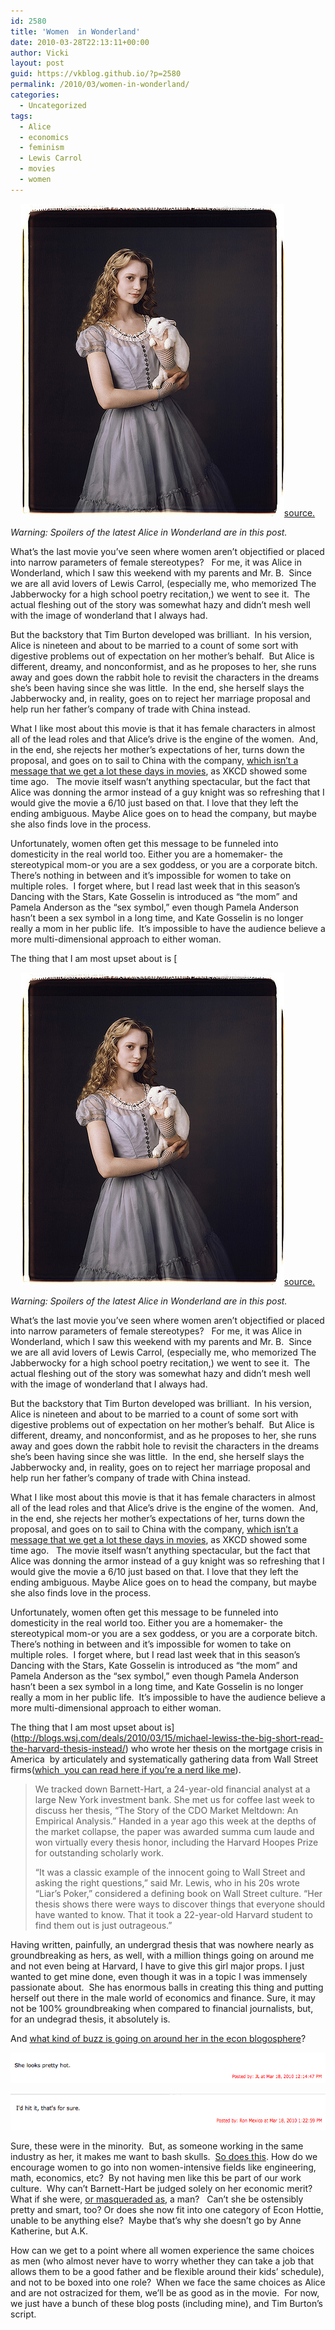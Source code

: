 ```yaml
---
id: 2580
title: 'Women  in Wonderland'
date: 2010-03-28T22:13:11+00:00
author: Vicki
layout: post
guid: https://vkblog.github.io/?p=2580
permalink: /2010/03/women-in-wonderland/
categories:
  - Uncategorized
tags:
  - Alice
  - economics
  - feminism
  - Lewis Carrol
  - movies
  - women
---
```

<p style="text-align: center;">
  <a href="https://raw.githubusercontent.com/vkblog/vkblog.github.io/master/public/img/2010/03/3722144616_973c7a342d.jpg"><img class="aligncenter size-full wp-image-2663" title="3722144616_973c7a342d" src="https://raw.githubusercontent.com/vkblog/vkblog.github.io/master/public/img/2010/03/3722144616_973c7a342d.jpg" alt="" width="421" height="500" /></a><a href="http://www.flickr.com/photos/mediaatmidnight/3722144616/">source. </a>
</p>

_Warning: Spoilers of the latest Alice in Wonderland are in this post._ 

What&#8217;s the last movie you&#8217;ve seen where women aren&#8217;t objectified or placed into narrow parameters of female stereotypes?   For me, it was Alice in Wonderland, which I saw this weekend with my parents and Mr. B.  Since we are all avid lovers of Lewis Carrol, (especially me, who memorized The Jabberwocky for a high school poetry recitation,) we went to see it.  The actual fleshing out of the story was somewhat hazy and didn&#8217;t mesh well with the image of wonderland that I always had.

But the backstory that Tim Burton developed was brilliant.  In his version, Alice is nineteen and about to be married to a count of some sort with digestive problems out of expectation on her mother&#8217;s behalf.  But Alice is different, dreamy, and nonconformist, and as he proposes to her, she runs away and goes down the rabbit hole to revisit the characters in the dreams she&#8217;s been having since she was little.  In the end, she herself slays the Jabberwocky and, in reality, goes on to reject her marriage proposal and help run her father&#8217;s company of trade with China instead.

What I like most about this movie is that it has female characters in almost all of the lead roles and that Alice&#8217;s drive is the engine of the women.  And, in the end, she rejects her mother&#8217;s expectations of her, turns down the proposal, and goes on to sail to China with the company, [which isn&#8217;t a message that we get a lot these days in movies](http://blog.xkcd.com/2008/04/10/two-female-leads/), as XKCD showed some time ago.   The movie itself wasn&#8217;t anything spectacular, but the fact that Alice was donning the armor instead of a guy knight was so refreshing that I would give the movie a 6/10 just based on that. I love that they left the ending ambiguous. Maybe Alice goes on to head the company, but maybe she also finds love in the process.

Unfortunately, women often get this message to be funneled into domesticity in the real world too. Either you are a homemaker- the stereotypical mom-or you are a sex goddess, or you are a corporate bitch.  There&#8217;s nothing in between and it&#8217;s impossible for women to take on multiple roles.  I forget where, but I read last week that in this season&#8217;s Dancing with the Stars, Kate Gosselin is introduced as &#8220;the mom&#8221; and Pamela Anderson as the &#8220;sex symbol,&#8221; even though Pamela Anderson hasn&#8217;t been a sex symbol in a long time, and Kate Gosselin is no longer really a mom in her public life.  It&#8217;s impossible to have the audience believe a more multi-dimensional approach to either woman.

The thing that I am most upset about is [<p style="text-align: center;">
  <a href="https://raw.githubusercontent.com/vkblog/vkblog.github.io/master/public/img/2010/03/3722144616_973c7a342d.jpg"><img class="aligncenter size-full wp-image-2663" title="3722144616_973c7a342d" src="https://raw.githubusercontent.com/vkblog/vkblog.github.io/master/public/img/2010/03/3722144616_973c7a342d.jpg" alt="" width="421" height="500" /></a><a href="http://www.flickr.com/photos/mediaatmidnight/3722144616/">source. </a>
</p>

_Warning: Spoilers of the latest Alice in Wonderland are in this post._ 

What&#8217;s the last movie you&#8217;ve seen where women aren&#8217;t objectified or placed into narrow parameters of female stereotypes?   For me, it was Alice in Wonderland, which I saw this weekend with my parents and Mr. B.  Since we are all avid lovers of Lewis Carrol, (especially me, who memorized The Jabberwocky for a high school poetry recitation,) we went to see it.  The actual fleshing out of the story was somewhat hazy and didn&#8217;t mesh well with the image of wonderland that I always had.

But the backstory that Tim Burton developed was brilliant.  In his version, Alice is nineteen and about to be married to a count of some sort with digestive problems out of expectation on her mother&#8217;s behalf.  But Alice is different, dreamy, and nonconformist, and as he proposes to her, she runs away and goes down the rabbit hole to revisit the characters in the dreams she&#8217;s been having since she was little.  In the end, she herself slays the Jabberwocky and, in reality, goes on to reject her marriage proposal and help run her father&#8217;s company of trade with China instead.

What I like most about this movie is that it has female characters in almost all of the lead roles and that Alice&#8217;s drive is the engine of the women.  And, in the end, she rejects her mother&#8217;s expectations of her, turns down the proposal, and goes on to sail to China with the company, [which isn&#8217;t a message that we get a lot these days in movies](http://blog.xkcd.com/2008/04/10/two-female-leads/), as XKCD showed some time ago.   The movie itself wasn&#8217;t anything spectacular, but the fact that Alice was donning the armor instead of a guy knight was so refreshing that I would give the movie a 6/10 just based on that. I love that they left the ending ambiguous. Maybe Alice goes on to head the company, but maybe she also finds love in the process.

Unfortunately, women often get this message to be funneled into domesticity in the real world too. Either you are a homemaker- the stereotypical mom-or you are a sex goddess, or you are a corporate bitch.  There&#8217;s nothing in between and it&#8217;s impossible for women to take on multiple roles.  I forget where, but I read last week that in this season&#8217;s Dancing with the Stars, Kate Gosselin is introduced as &#8220;the mom&#8221; and Pamela Anderson as the &#8220;sex symbol,&#8221; even though Pamela Anderson hasn&#8217;t been a sex symbol in a long time, and Kate Gosselin is no longer really a mom in her public life.  It&#8217;s impossible to have the audience believe a more multi-dimensional approach to either woman.

The thing that I am most upset about is](http://blogs.wsj.com/deals/2010/03/15/michael-lewiss-the-big-short-read-the-harvard-thesis-instead/) who wrote her thesis on the mortgage crisis in America  by articulately and systematically gathering data from Wall Street firms([which  you can read here if you&#8217;re a nerd like me](www.hks.harvard.edu/m-rcbg/students/.../2009-CDOmeltdown.pdf)).

> We tracked down Barnett-Hart, a 24-year-old financial analyst at a large New York investment bank. She met us for coffee last week to discuss her thesis, “The Story of the CDO Market Meltdown: An Empirical Analysis.” Handed in a year ago this week at the depths of the market collapse, the paper was awarded summa cum laude and won virtually every thesis honor, including the Harvard Hoopes Prize for outstanding scholarly work.
> 
> “It was a classic example of the innocent going to Wall Street and asking the right questions,” said Mr. Lewis, who in his 20s wrote “Liar’s Poker,” considered a defining book on Wall Street culture. “Her thesis shows there were ways to discover things that everyone should have wanted to know. That it took a 22-year-old Harvard student to find them out is just outrageous.”

Having written, painfully, an undergrad thesis that was nowhere nearly as groundbreaking as hers, as well, with a million things going on around me and not even being at Harvard, I have to give this girl major props. I just wanted to get mine done, even though it was in a topic I was immensely passionate about.  She has enormous balls in creating this thing and putting herself out there in the male world of economics and finance. Sure, it may not be 100% groundbreaking when compared to financial journalists, but, for an undegrad thesis, it absolutely is.

And [what kind of buzz is going on around her in the econ blogosphere](http://www.marginalrevolution.com/marginalrevolution/2010/03/the-harvard-thesis-that-everyone-is-talking-about.html)?

[<img class="aligncenter size-full wp-image-2657" title="Picture 1" src="https://raw.githubusercontent.com/vkblog/vkblog.github.io/master/public/img/2010/03/Picture-1.png" alt="" width="534" height="49" />](https://raw.githubusercontent.com/vkblog/vkblog.github.io/master/public/img/2010/03/Picture-1.png)

[<img class="aligncenter size-full wp-image-2658" title="Picture 2" src="https://raw.githubusercontent.com/vkblog/vkblog.github.io/master/public/img/2010/03/Picture-2.png" alt="" width="601" height="58" />](https://raw.githubusercontent.com/vkblog/vkblog.github.io/master/public/img/2010/03/Picture-2.png)

Sure, these were in the minority.  But, as someone working in the same industry as her, it makes me want to bash skulls.  [So does this](http://www.reddit.com/r/AskReddit/comments/bilww). How do we encourage women to go into non women-intensive fields like engineering, math, economics, etc?  By not having men like this be part of our work culture.  Why can&#8217;t Barnett-Hart be judged solely on her economic merit?  What if she were, [or masqueraded as](http://www.copyblogger.com/james-chartrand-underpants/), a man?   Can&#8217;t she be ostensibly pretty and smart, too? Or does she now fit into one category of Econ Hottie, unable to be anything else?  Maybe that&#8217;s why she doesn&#8217;t go by Anne Katherine, but A.K.

How can we get to a point where all women experience the same choices as men (who almost never have to worry whether they can take a job that allows them to be a good father and be flexible around their kids&#8217; schedule), and not to be boxed into one role?  When we face the same choices as Alice and are not ostracized for them, we&#8217;ll be as good as in the movie.  For now, we just have a bunch of these blog posts (including mine), and Tim Burton&#8217;s script.